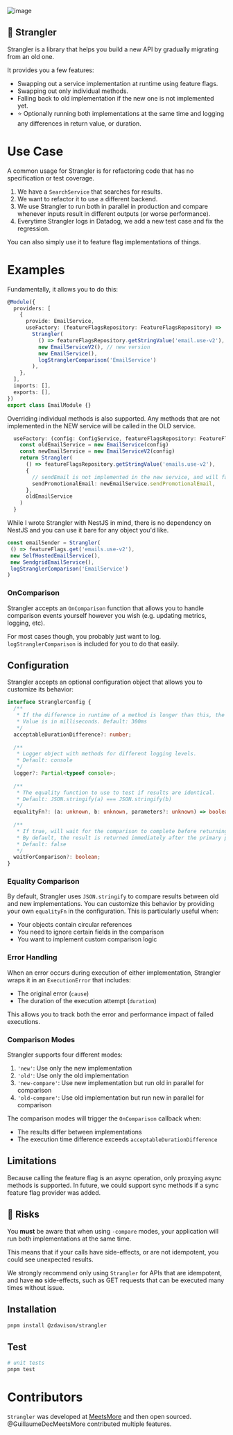 ![image](https://github.com/user-attachments/assets/f0f7829d-fd3d-4c20-bad0-cff6e13de0c8)

## 🎋 Strangler

Strangler is a library that helps you build a new API by gradually migrating from an old one.

It provides you a few features:

- Swapping out a service implementation at runtime using feature flags.
- Swapping out only individual methods.
- Falling back to old implementation if the new one is not implemented yet.
- ⭐ Optionally running both implementations at the same time and logging any differences in return value, or duration.

# Use Case

A common usage for Strangler is for refactoring code that has no specification or test coverage.

1. We have a `SearchService` that searches for results.
2. We want to refactor it to use a different backend.
3. We use Strangler to run both in parallel in production and compare whenever inputs result in different outputs (or worse performance).
4. Everytime Strangler logs in Datadog, we add a new test case and fix the regression.

You can also simply use it to feature flag implementations of things.

# Examples

Fundamentally, it allows you to do this:

```ts
@Module({
  providers: [
    {
      provide: EmailService,
      useFactory: (featureFlagsRepository: FeatureFlagsRepository) =>
        Strangler(
          () => featureFlagsRepository.getStringValue('email.use-v2'),
          new EmailServiceV2(), // new version
          new EmailService(),
          logStranglerComparison('EmailService')
        ),
    },
  ],
  imports: [],
  exports: [],
})
export class EmailModule {}
```

Overriding individual methods is also supported.
Any methods that are not implemented in the NEW service will be called in the OLD service.

```ts
  useFactory: (config: ConfigService, featureFlagsRepository: FeatureFlagsRepository) => {
    const oldEmailService = new EmailService(config)
    const newEmailService = new EmailServiceV2(config)
    return Strangler(
      () => featureFlagsRepository.getStringValue('emails.use-v2'),
      {
        // sendEmail is not implemented in the new service, and will fall back to the old implementation.
        sendPromotionalEmail: newEmailService.sendPromotionalEmail,
      }, 
      oldEmailService
    )
  } 
```

While I wrote Strangler with NestJS in mind, there is no dependency on NestJS and you can use it bare for any object you'd like.

```ts
const emailSender = Strangler(
 () => featureFlags.get('emails.use-v2'),
 new SelfHostedEmailService(),
 new SendgridEmailService(),
 logStranglerComparison('EmailService')
)
```

### OnComparison

Strangler accepts an `OnComparison` function that allows you to handle comparison events yourself however you wish (e.g. updating metrics, logging, etc).

For most cases though, you probably just want to log. `logStranglerComparison` is included for you to do that easily.

## Configuration

Strangler accepts an optional configuration object that allows you to customize its behavior:

```ts
interface StranglerConfig {
  /**
   * If the difference in runtime of a method is longer than this, the comparison callback will be called.
   * Value is in milliseconds. Default: 300ms
   */
  acceptableDurationDifference?: number;
  
  /**
   * Logger object with methods for different logging levels.
   * Default: console
   */
  logger?: Partial<typeof console>;
  
  /**
   * The equality function to use to test if results are identical.
   * Default: JSON.stringify(a) === JSON.stringify(b)
   */
  equalityFn?: (a: unknown, b: unknown, parameters?: unknown) => boolean;
  
  /**
   * If true, will wait for the comparison to complete before returning the result.
   * By default, the result is returned immediately after the primary promise completes.
   * Default: false
   */
  waitForComparison?: boolean;
}
```

### Equality Comparison

By default, Strangler uses `JSON.stringify` to compare results between old and new implementations. You can customize this behavior by providing your own `equalityFn` in the configuration. This is particularly useful when:

- Your objects contain circular references
- You need to ignore certain fields in the comparison
- You want to implement custom comparison logic

### Error Handling

When an error occurs during execution of either implementation, Strangler wraps it in an `ExecutionError` that includes:
- The original error (`cause`)
- The duration of the execution attempt (`duration`)

This allows you to track both the error and performance impact of failed executions.

### Comparison Modes

Strangler supports four different modes:

1. `'new'`: Use only the new implementation
2. `'old'`: Use only the old implementation
3. `'new-compare'`: Use new implementation but run old in parallel for comparison
4. `'old-compare'`: Use old implementation but run new in parallel for comparison

The comparison modes will trigger the `OnComparison` callback when:
- The results differ between implementations
- The execution time difference exceeds `acceptableDurationDifference`

## Limitations

Because calling the feature flag is an async operation, only proxying async methods is supported.
In future, we could support sync methods if a sync feature flag provider was added.

## 🚨 Risks

You **must** be aware that when using `-compare` modes, your application will run both implementations at the same time.

This means that if your calls have side-effects, or are not idempotent, you could see unexpected results.

We strongly recommend only using `Strangler` for APIs that are idempotent, and have **no** side-effects, such as GET requests that can be executed many times without issue.

## Installation

```bash
pnpm install @zdavison/strangler
```

## Test

```bash
# unit tests
pnpm test
```

# Contributors

`Strangler` was developed at [MeetsMore](http://meetsmore.com/) and then open sourced.
@GuillaumeDecMeetsMore contributed multiple features.
